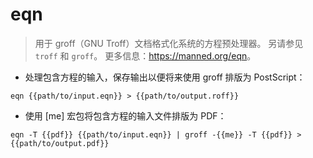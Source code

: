 # eqn

> 用于 groff（GNU Troff）文档格式化系统的方程预处理器。
> 另请参见 `troff` 和 `groff`。
> 更多信息：<https://manned.org/eqn>。

- 处理包含方程的输入，保存输出以便将来使用 groff 排版为 PostScript：

`eqn {{path/to/input.eqn}} > {{path/to/output.roff}}`

- 使用 [me] 宏包将包含方程的输入文件排版为 PDF：

`eqn -T {{pdf}} {{path/to/input.eqn}} | groff -{{me}} -T {{pdf}} > {{path/to/output.pdf}}`